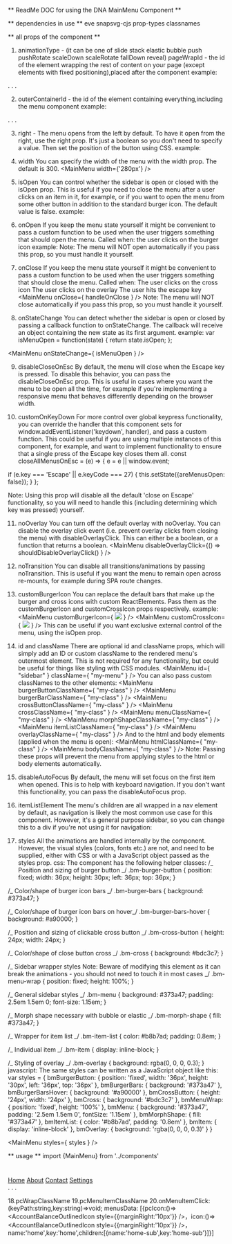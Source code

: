 ** ReadMe DOC for using the DNA MainMenu Component **

** dependencies in use **
eve
snapsvg-cjs
prop-types
classnames

** all props of the component **

1. animationType - (it can be one of slide stack elastic bubble push pushRotate scaleDown scaleRotate fallDown reveal)
pageWrapId - the id of the element wrapping the rest of content on your page
(except elements with fixed positioning),placed after the component
example:
<MainMenu pageWrapId="page-wrap" />
<main id="page-wrap">
.
.
.
</main>

2. outerContainerId - the id of the element containing everything,including the menu component
example:
<div id="outer-container">
<MainMenu pageWrapId="page-wrap" outerContainerId="outer-container" />
<main id="page-wrap">
.
.
.
</main>
</div>

3. right - The menu opens from the left by default.
   To have it open from the right, use the right prop.
   It's just a boolean so you don't need to specify a value.
   Then set the position of the button using CSS.
   example:
   <MainMenu right />

4. width
   You can specify the width of the menu with the width prop. The default is 300.
   <MainMenu width={200} />
   <MainMenu width={'280px'} />
   <MainMenu width={‘20%’} />

5. isOpen
   You can control whether the sidebar is open or closed with the isOpen prop.
   This is useful if you need to close the menu after a user clicks on an item in it,
   for example, or if you want to open the menu from some other button in addition to the standard burger icon.
   The default value is false.
   example:
   <MainMenu isOpen={true} />

6. onOpen
   If you keep the menu state yourself it might be convenient
   to pass a custom function to be used when the user triggers
   something that should open the menu.
   Called when:
   the user clicks on the burger icon
   example:
   <MainMenu onOpen={handleOnOpen} />
   Note: The menu will NOT open automatically
   if you pass this prop,
   so you must handle it yourself.

7. onClose
   If you keep the menu state yourself
   it might be convenient to pass a custom function
   to be used when the user triggers something that
   should close the menu.
   Called when:
   The user clicks on the cross icon
   The user clicks on the overlay
   The user hits the escape key
   <MainMenu onClose={ handleOnClose } />
   Note: The menu will NOT close automatically
   if you pass this prop,
   so you must handle it yourself.

8. onStateChange
   You can detect whether the sidebar is open or
   closed by passing a callback function to
   onStateChange. The callback will receive an object
   containing the new state as its first argument.
   example:
   var isMenuOpen = function(state) {
   return state.isOpen;
   };

<MainMenu onStateChange={ isMenuOpen } />

9. disableCloseOnEsc
   By default, the menu will close when the Escape key
   is pressed. To disable this behavior, you can pass
   the disableCloseOnEsc prop. This is useful in cases
   where you want the menu to be open all the time,
   for example if you're implementing a responsive
   menu that behaves differently depending on the
   browser width.

<MainMenu disableCloseOnEsc />

10. customOnKeyDown
    For more control over global keypress functionality,
    you can override the handler that this component sets
    for window.addEventListener('keydown', handler),
    and pass a custom function. This could be useful
    if you are using multiple instances of this component,
    for example, and want to implement functionality to
    ensure that a single press of the Escape key closes
    them all.
    const closeAllMenusOnEsc = (e) => {
    e = e || window.event;

if (e.key === 'Escape' || e.keyCode === 27) {
this.setState({areMenusOpen: false});
}
};

<MainMenu customOnKeyDown={closeAllMenusOnEsc} isOpen={areMenusOpen} />
Note: Using this prop will disable all the default 
'close on Escape' functionality, so you will need 
to handle this (including determining which key was 
pressed) yourself.

11. noOverlay
    You can turn off the default overlay with noOverlay.
    <MainMenu noOverlay />
    You can disable the overlay click event (i.e. prevent overlay clicks from closing the menu) with disableOverlayClick.
    This can either be a boolean, or a function that returns a boolean.
    <MainMenu disableOverlayClick />
    <MainMenu disableOverlayClick={() => shouldDisableOverlayClick() } />

12. noTransition
    You can disable all transitions/animations by passing
    noTransition.
    <MainMenu noTransition />
    This is useful if you want the menu to remain open
    across re-mounts, for example during SPA route changes.

13. customBurgerIcon
    You can replace the default bars that make up the
    burger and cross icons with custom ReactElements.
    Pass them as the customBurgerIcon and customCrossIcon
    props respectively.
    example:
    <MainMenu customBurgerIcon={ <img src="img/icon.svg" /> } />
    <MainMenu customCrossIcon={ <img src="img/cross.svg" /> } />
    This can be useful if you want exclusive external control
    of the menu, using the isOpen prop.
14. id and className
    There are optional id and className props,
    which will simply add an ID or custom className
    to the rendered menu's outermost element.
    This is not required for any functionality,
    but could be useful for things like styling
    with CSS modules.
    <MainMenu id={ "sidebar" } className={ "my-menu" } />
    You can also pass custom
    classNames to the other elements:
    <MainMenu burgerButtonClassName={ "my-class" } />
    <MainMenu burgerBarClassName={ "my-class" } />
    <MainMenu crossButtonClassName={ "my-class" } />
    <MainMenu crossClassName={ "my-class" } />
    <MainMenu menuClassName={ "my-class" } />
    <MainMenu morphShapeClassName={ "my-class" } />
    <MainMenu itemListClassName={ "my-class" } />
    <MainMenu overlayClassName={ "my-class" } />
    And to the html and body elements (applied when the menu is open):
    <MainMenu htmlClassName={ "my-class" } />
    <MainMenu bodyClassName={ "my-class" } />
    Note: Passing these props will prevent the menu
    from applying styles to the html or body elements
    automatically.

15. disableAutoFocus
    By default, the menu will set focus on the first
    item when opened. This is to help with keyboard
    navigation. If you don't want this functionality,
    you can pass the disableAutoFocus prop.
    <MainMenu disableAutoFocus />

16. itemListElement
    The menu's children are all wrapped in a nav
    element by default, as navigation is likely
    the most common use case for this component.
    However, it's a general purpose sidebar,
    so you can change this to a div if you're
    not using it for navigation:
    <MainMenu itemListElement="div" />

17. styles
    All the animations are handled internally
    by the component. However, the visual styles
    (colors, fonts etc.) are not, and need to be
    supplied, either with CSS or
    with a JavaScript object passed as the styles prop.
    css:
    The component has the following helper classes:
    /_ Position and sizing of burger button _/
    .bm-burger-button {
    position: fixed;
    width: 36px;
    height: 30px;
    left: 36px;
    top: 36px;
    }

/_ Color/shape of burger icon bars _/
.bm-burger-bars {
background: #373a47;
}

/_ Color/shape of burger icon bars on hover_/
.bm-burger-bars-hover {
background: #a90000;
}

/_ Position and sizing of clickable cross button _/
.bm-cross-button {
height: 24px;
width: 24px;
}

/_ Color/shape of close button cross _/
.bm-cross {
background: #bdc3c7;
}

/_
Sidebar wrapper styles
Note: Beware of modifying this element as it can break the animations - you should not need to touch it in most cases
_/
.bm-menu-wrap {
position: fixed;
height: 100%;
}

/_ General sidebar styles _/
.bm-menu {
background: #373a47;
padding: 2.5em 1.5em 0;
font-size: 1.15em;
}

/_ Morph shape necessary with bubble or elastic _/
.bm-morph-shape {
fill: #373a47;
}

/_ Wrapper for item list _/
.bm-item-list {
color: #b8b7ad;
padding: 0.8em;
}

/_ Individual item _/
.bm-item {
display: inline-block;
}

/_ Styling of overlay _/
.bm-overlay {
background: rgba(0, 0, 0, 0.3);
}
javascript:
The same styles can be written as a JavaScript object like this:
var styles = {
bmBurgerButton: {
position: 'fixed',
width: '36px',
height: '30px',
left: '36px',
top: '36px'
},
bmBurgerBars: {
background: '#373a47'
},
bmBurgerBarsHover: {
background: '#a90000'
},
bmCrossButton: {
height: '24px',
width: '24px'
},
bmCross: {
background: '#bdc3c7'
},
bmMenuWrap: {
position: 'fixed',
height: '100%'
},
bmMenu: {
background: '#373a47',
padding: '2.5em 1.5em 0',
fontSize: '1.15em'
},
bmMorphShape: {
fill: '#373a47'
},
bmItemList: {
color: '#b8b7ad',
padding: '0.8em'
},
bmItem: {
display: 'inline-block'
},
bmOverlay: {
background: 'rgba(0, 0, 0, 0.3)'
}
}

<MainMenu styles={ styles } />

** usage **
import {MainMenu} from '../components'

<div id="outer-container">
 <MainMenu pageWrapId="page-wrap" outterContainerId="outer-container" animationType="slide" right={false} styles={styles}>

# </MainMenu>

 <MainMenu pageWrapId="page-wrap" outterContainerId="outer-container" animationType="slide" right={false} styles={styles}>
        <a id="home" className="menu-item" href="/">Home</a>
        <a id="about" className="menu-item" href="/about">About</a>
        <a id="contact" className="menu-item" href="/contact">Contact</a>
        <a onClick={ this.showSettings } className="menu-item--small" href="">Settings</a>
</MainMenu>
<main id="page-wrap">
.
.
.
</main>
</div>

18.pcWrapClassName
19.pcMenuItemClassName
20.onMenuItemClick:(keyPath:string,key:string)=>void;
menusData: [{pcIcon:()=><AccountBalanceOutlinedIcon style={{marginRight:'10px'}} />，icon:()=><AccountBalanceOutlinedIcon style={{marginRight:'10px'}} />，name:'home',key:'home',children:[{name:'home-sub',key:'home-sub'}]}]
